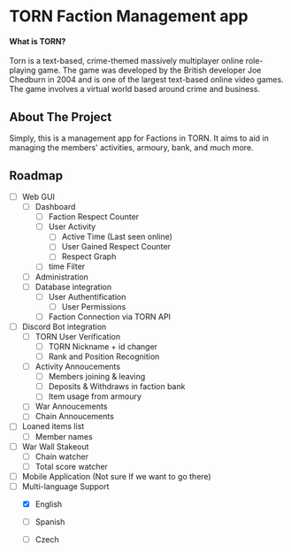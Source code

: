 # TORN Faction Management app

#### What is TORN?
Torn is a text-based, crime-themed massively multiplayer online role-playing game. The game was developed by the British developer Joe Chedburn in 2004 and is one of the largest text-based online video games. The game involves a virtual world based around crime and business.

## About The Project
Simply, this is a management app for Factions in TORN. It aims to aid in managing the members' activities, armoury, bank, and much more.

## Roadmap

- [ ] Web GUI
  - [ ] Dashboard
    - [ ] Faction Respect Counter
    - [ ] User Activity
      - [ ] Active Time (Last seen online)
      - [ ] User Gained Respect Counter
      - [ ] Respect Graph
    - [ ] time Filter
  - [ ] Administration
  - [ ] Database integration
    - [ ] User Authentification
      - [ ] User Permissions
    - [ ] Faction Connection via TORN API
- [ ] Discord Bot integration
  - [ ] TORN User Verification
    - [ ] TORN Nickname + id changer
    - [ ] Rank and Position Recognition 
  - [ ] Activity Annoucements
    - [ ] Members joining & leaving
    - [ ] Deposits & Withdraws in faction bank
    - [ ] Item usage from armoury
  - [ ] War Annoucements
  - [ ] Chain Annoucements
- [ ] Loaned items list
  - [ ] Member names
- [ ] War Wall Stakeout
  - [ ] Chain watcher
  - [ ] Total score watcher
- [ ] Mobile Application (Not sure If we want to go there)
- [ ] Multi-language Support
    - [X] English
    - [ ] Spanish
    - [ ] Czech

